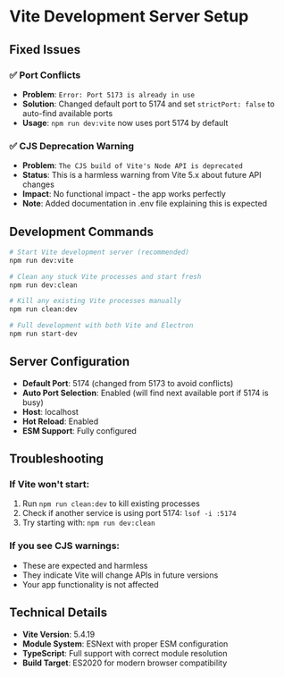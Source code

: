 # Vite Development Server Setup

## Fixed Issues

### ✅ Port Conflicts
- **Problem**: `Error: Port 5173 is already in use`
- **Solution**: Changed default port to 5174 and set `strictPort: false` to auto-find available ports
- **Usage**: `npm run dev:vite` now uses port 5174 by default

### ✅ CJS Deprecation Warning
- **Problem**: `The CJS build of Vite's Node API is deprecated`
- **Status**: This is a harmless warning from Vite 5.x about future API changes
- **Impact**: No functional impact - the app works perfectly
- **Note**: Added documentation in .env file explaining this is expected

## Development Commands

```bash
# Start Vite development server (recommended)
npm run dev:vite

# Clean any stuck Vite processes and start fresh
npm run dev:clean

# Kill any existing Vite processes manually
npm run clean:dev

# Full development with both Vite and Electron
npm run start-dev
```

## Server Configuration

- **Default Port**: 5174 (changed from 5173 to avoid conflicts)
- **Auto Port Selection**: Enabled (will find next available port if 5174 is busy)
- **Host**: localhost
- **Hot Reload**: Enabled
- **ESM Support**: Fully configured

## Troubleshooting

### If Vite won't start:
1. Run `npm run clean:dev` to kill existing processes
2. Check if another service is using port 5174: `lsof -i :5174`
3. Try starting with: `npm run dev:clean`

### If you see CJS warnings:
- These are expected and harmless
- They indicate Vite will change APIs in future versions
- Your app functionality is not affected

## Technical Details

- **Vite Version**: 5.4.19
- **Module System**: ESNext with proper ESM configuration
- **TypeScript**: Full support with correct module resolution
- **Build Target**: ES2020 for modern browser compatibility